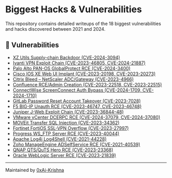 # Biggest Hacks & Vulnerabilities

This repository contains detailed writeups of the 18 biggest vulnerabilities and hacks discovered between 2021 and 2024.

## 📂 Vulnerabilities
- [XZ Utils Supply-chain Backdoor (CVE-2024-3094)](vulnerabilities/xz-utils-backdoor.md)
- [Ivanti VPN Exploit Chain (CVE-2023-46805, CVE-2024-21887)](vulnerabilities/ivanti-vpn-exploit.md)
- [Palo Alto PAN-OS GlobalProtect RCE (CVE-2024-3400)](vulnerabilities/palo-alto-globalprotect.md)
- [Cisco IOS XE Web UI Implant (CVE-2023-20198, CVE-2023-20273)](vulnerabilities/cisco-ios-xe.md)
- [Citrix Bleed – NetScaler ADC/Gateway (CVE-2023-4966)](vulnerabilities/citrix-bleed.md)
- [Confluence RCE/Admin Creation (CVE-2023-22518, CVE-2023-22515)](vulnerabilities/confluence-rce.md)
- [ConnectWise ScreenConnect Auth Bypass (CVE-2024-1709, CVE-2024-1710)](vulnerabilities/screenconnect-bypass.md)
- [GitLab Password Reset Account Takeover (CVE-2023-7028)](vulnerabilities/gitlab-reset.md)
- [F5 BIG-IP Unauth RCE (CVE-2023-46747, CVE-2023-46748)](vulnerabilities/f5-bigip-rce.md)
- [Juniper J-Web Exploit Chain (CVE-2023-36844–48)](vulnerabilities/juniper-jweb.md)
- [VMware vCenter DCERPC RCE (CVE-2024-37079, CVE-2024-37080)](vulnerabilities/vmware-vcenter.md)
- [MOVEit Transfer SQL Injection (CVE-2023-34362)](vulnerabilities/moveit-sqli.md)
- [Fortinet FortiOS SSL-VPN Overflow (CVE-2023-27997)](vulnerabilities/fortinet-sslvpn.md)
- [Progress WS_FTP Server RCE (CVE-2023-40044)](vulnerabilities/wsftp-rce.md)
- [Apache Log4j Log4Shell (CVE-2021-44228)](vulnerabilities/log4j-log4shell.md)
- [Zoho ManageEngine ADSelfService RCE (CVE-2021-40539)](vulnerabilities/zoho-manageengine.md)
- [QNAP QTS/QuTS Hero RCE (CVE-2023-23368)](vulnerabilities/qnap-rce.md)
- [Oracle WebLogic Server RCE (CVE-2023-21839)](vulnerabilities/weblogic-rce.md)

---
Maintained by [0xAj-Krishna](https://github.com/0xAj-Krishna)
